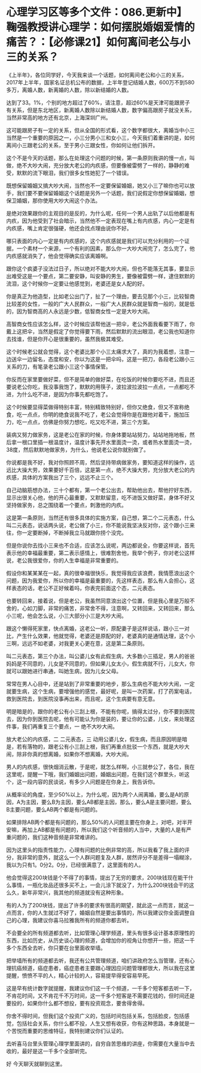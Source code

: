 # 心理学习区等多个文件：086.更新中】鞠强教授讲心理学：如何摆脱婚姻爱情的痛苦？：【必修课21】如何离间老公与小三的关系？

《上半年》，各位同学好，今天我来谈一个话题，如何离间老公和小三的关系，2017年上半年，国家名证总机公布的数据，上半年登记结婚人数，600万不到580多万，离婚人数，新离婚的人数，除以新结婚的人数。

达到了33。1%，个别的地方超过了60%，请注意，超过60%是天津可能跟房子有关系，但是东北地区，新离婚人数除以新结婚人数，数字偏高跟房子就没关系，当然非常高的地方还有北京，上海深圳广州。

这可能跟房子有一定的关系，但从全国的形式看，这个数字都很大，离婚当中小三当然是一个重要的原因之一，小三分男小三和女小三，今天我们着重讲的是，如何离间小三跟老公的关系，至于男小三跟女性，你如何让他们拆开。

这个不是今天的话题，那么在处理这个问题的时候，第一条原则我讲的慢一点，叫做，绝不大吵大闹，充分放大老公的内疚感，但要像被雷劈了一样的，静静的难受，默默的流下眼泪，我们很多女性她犯了一个错误。

既想保留婚姻又搞大吵大闹，当然也不一定要保留婚姻，她又小三了嘛你也可以放手，我们要不要保留婚姻这个话题是另外一个话题，我们说假定你想保留婚姻，想保卫婚姻，那你使用大吵大闹这个办法。

是绝对效果跟你的主观目的是反的，为什么呢，任何一个男人出轨了以后他都是有内疚，因为他受到了社会暗示，当然他不一定表现在嘴上有内疚感，内心一定是有内疚感，嘴上肯定很强硬，他还会找点理由说你不好。

哪只表面的内心一定是有内疚感的，这个内疚感就是我们可以充分利用的一个证据，一个素材一个来源，一个有利的因素，那么你一大吵大闹完了，怎么完了，他内疚感就消失了，他会觉得确实应该离婚啊。

跟你这个疯婆子没法过日子，所以绝对不能大吵大闹，但也不能落无其事，要显示出难受这是一个要点，第二要安静，叫安静的男生，要像被雷劈一样，逮住默默的流泪，这个时候你一定要让他感觉到，老婆还是女人配的好。

你是真正为他造型，比如老公出门了，扯了一个理由，要去见那个小三，比较智商比较差的女性，一般的广大人民群众，一般广大人民群众就是智商一般的，就是低的，因为智商高的人永远是少数，低智商女性一定是大吵大闹。

高智商女性应该怎么样，这个时候应该帮他送一把伞，老公外面我看要下雨了，你戴上这把伞，当然是假定了你觉得要下雨，然后默默的流出眼泪，老公我也知道你去找谁，但是你开心是很重要的，虽然我极其难受。

这个时候老公就会觉得，这个老婆比那个小三太痛求大了，真的为我着想，注意一边送伞一边留名，态度和安，你以为这是一把伞吗，这是一把刀，各段老公跟小三关系的刀，有笔录老公跟小三这个事情保管。

你反而在家里要做好菜，但不是简单的做好菜，在吃饭的时候你要吃不进，而且还要说老公你吃，我没事我饱了，默默的用筷子，波拉波拉波拉一点点，一点都吃不进，为什么吃不进，是因为你事先都吃饱了。

这个时候要显得菜做得特别丰富，特别精致特别好，但你又绝食，但又不宣称绝食，吃一点点，你明的绝食说我不吃了，老公会觉得你是在跟他对着干，施加压力，吃一点点，仿佛是你努力想吃，吃又吃不进，第三个方案。

装病又努力做家务，这是老公在家的时候，你身体要站站努力，站站地拖地板，然后拿一根口里插一根温度计，温度计事先开水里面烫一烫，或者热水里面烫一烫，38度，然后默默地做家务，为什么，他说老公说你就别做了。

你说都是我不好，我对你照顾不周，然后坚持带病做家务，要知道这样的操作，远远比大操大劳，效果要好千百倍，这是第一点，绝不大操大劳，充分放大老公的内疚感，具体的方案我出了三个，远远不止三个。

自己动脑筋想办法，三十个都有，第一个老公出去，帮助他出去，帮他拧好东西，显示出很关心他，他的开心最重要，又默默留意，吃不进饭又做好菜，身体不好又坚持做家务，总之围绕着一个要点，刺激他的内疚。

这是第一条原则，当然还有很多具体的实施方案，自己想，第二个二元表态，什么叫二元表态，说话两头说，老公做了小三，你不能说我坚决反对你，这个跟小三来往，你一定要断掉，不断掉我立马就跟你捞个没完。

但是你说你去找小三来也不合适，应该怎么说呢，两边都说全，你要这样说，首先表示他的幸福最重要，第二表示感情上，很难割舍他，我举个例子，你对老公这样说，老公我很爱你，你的人生幸福是非常重要的。

假设你和某某某在一起，真的很幸福很快乐，我觉得我应该浪费，我情愿浪出这个问题，因为我爱你，所以你的幸福是最重要的，先这样表态，那么有人会担心，这样表态的话，老公不正好候着吗，你表完前面这个态，二元表态。

也要转回来，接着说，但是老公，我虽然同意浪出这个位置，但是我心里是万般不舍的，心如刀脚，非常的痛苦，非常舍不得，注意啊，又转回来，又转回来，那么小三呢，他会怎么说，小三大部分小三是大吵大闹。

跟这个懒得死家里，快点离婚，这老公一听，原配妻子是这样说话，跟小三一对比，产生什么效果，他就觉得，老婆还是原配的好，老婆真的是通情达理，这个小三啊，远远不如老婆，对我更关心更在意，这是第二条原则。

叫二元表态，第三个办法，叫公婆儿女有此假生病，大多数小三插足，男人的爸爸妈妈是不同意的，儿女是不同意的，但如果儿女太小，假生病就不行，儿女大，你就可以跟她进行串通，叫她生病，因为儿女父母。

常常在男人心目中，还是站到了非常重要的地步，那么生病也不能大吵大闹，一定就要生病，这个生病，要增强他的感觉，最好呢，是叫一次药案，打了药案电话，救到医院去，到医院没事再出来，而且呢，这个生病要有意无意。

明是暗是的，跟你的老公有小三刮上根，不能有你呢，搞得太过分，你不要到医院去，因为你到医院去呢，他有可能认为你是装的，要让你的公婆，儿女，来处理这件事，我们再重复三个要点，一 绝不大吵大闹。

放大老公的内疚感，二 二元表态，三 动用公婆儿女，假生病，而且原因明是暗是，若有落物的，跟老公有小三刮上根，我们再重点批驳一个东西，就是大吵大闹，除非你真的想离婚，如果你不想离婚，大吵大闹。

男人的内疚感，很快烟消云散，于是呢，就怎么样啊，小三就参公了，各位，我在这里呢，提醒一下哦，我们婚姻出问题，婚姻出问题，在我们这个群里头，听这个，这一段内容的民谈说，有多少人问题是在你身上，我告诉你。

从概率论的角度，至少50%以上，为什么呢，因为两个人闹离婚，要么是A的原因，A为主因，要么B为主因，要么AB都是主因，那么，要么A是主要问题，要么B主要问题，要么AB两个都是有问题的。

如果排除AB两个都是有问题的，那么50%的人问题主要在你身上，对吧，对半开安嘛，再加上AB都是有问题的，所以我们这个听音频的人当中，大量的人是有严重问题的，我们这种音频是非常难讲的。

因为这里头的指责性能力，心理有问题的比例非常的高，所以我看了我上面的评分，我非常的意外，就这么一个人群问题复及人群，居然评分不是差得一塌糊涂，我以为只有1。0分2。0分，已经很满意了，这里面有的人。

他会觉得这200块钱是个不得了的事情，提出了无穷的要求，200块钱现在能干什么事情，一瓶化妆品还很多买不上，一会儿涂下就没了，为什么200块钱会干的这么久，新年非常兴，我其他的频道就没有这种形象。

有的人为了200块钱，提出了许多的要求有很高的期望，就此这一点而言，就这一点而言，你的人生就过不好了，婚姻自然是要出事情的，所以我建议你全面调整自己的心理，我建议你喜马拉雅我所有的频道你都去听。

不会要全的所有频道都去听，比如管理心理学频道，里头有很多设计基本原理性的东西，比如历史，从历史谈心理的频道，会增加你的视角让你想开一些，把这一千多个东西全去听，你只要在台里面收举墙。

把举墙所有的频道都去听，我还有公共管理频道，咱们讲政府怎么当管理，还有心理抗癌频道，癌症患者，癌症患者主要跟心理因应问题管理都很大，所以我在这里提醒，愤愤不平的人，精心计较的人，容易提早得安容易早死。

这是早有统计数字就提醒，我建议你们这一千个频道，一千多个短客都去听一下，不肯花时间，又不肯花千不万时间，这一千多个短客是不需要花钱的，但时间还是要投的，如果你什么都不想投，要有投资观念，要舍得舍得。

你舍不得时间，但我们这个投资广义的，包括时间包括关系，包括脸皮，包括感觉，包括社会关系，你什么都不投，人生又想有收获，你有这种思路，本身就是一个苦悦而重要的思维特征，我特别建议你们认证的。

去听喜马台里头管理心理学里面讲的，自穷自苦思维的讲座，你需要在大量当中去收的，最好是这一千多个全部听完。

好 今天聊天就聊到这里。